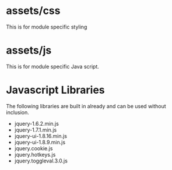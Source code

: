 assets/css
===========

This is for module specific styling

assets/js
==========
This is for module specific Java script.


Javascript Libraries
====================

The following libraries are built in already and can be used without inclusion.


 - jquery-1.6.2.min.js
 - jquery-1.7.1.min.js
 - jquery-ui-1.8.16.min.js
 - jquery-ui-1.8.9.min.js
 - jquery.cookie.js
 - jquery.hotkeys.js
 - jquery.toggleval.3.0.js
